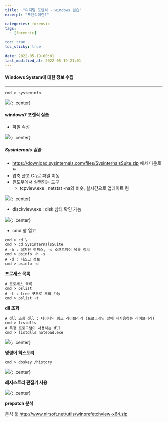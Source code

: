 ```yaml
---
title:  "디지털 포렌식 - windows 실습"
excerpt: "포렌식이란?"

categories: forensic
tags:
  - [forensic]

toc: true
toc_sticky: true
 
date: 2022-05-19-00:01
last_modified_at: 2022-05-19-21:01
---
```


#### Windows System에 대한 정보 수집
* * *
```shell
cmd > systeminfo
```

![](../../assets/images/20220519-104926.png){: .center}

#### windows7 포렌식 실습

- 파일 속성

![](../../assets/images/20220519-111129.png){: .center}

##### Sysinternals 실습
- <https://download.sysinternals.com/files/SysinternalsSuite.zip> 에서 다운로드
- 압축 풀고 C:\로 파일 이동
- 윈도우에서 실행되는 도구
  - tcpview.exe : netstat -na와 비슷, 실시간으로 업데이트 됨

![](../../assets/images/20220519-111959.png){: .center}

  - disckview.exe : disk 상태 확인 가능

![](../../assets/images/20220519-111943.png){: .center}

- cmd 창 열고

```shell
cmd > cd \
cmd > cd SysinternalsSuite
# -h : 설치된 핫픽스, -s 소프트웨어 목록 정보
cmd > psinfo -h -s
# -d : 디스크 정보
cmd > psinfo -d
```

**프로세스 목록**
```shell
# 프로세스 목록
cmd > pslist
# -t : tree 구조로 조회 가능
cmd > pslist -t
```
**dll 조회**
```shell
# dll 조회 dll : 다이나믹 링크 라이브러리 (프로그래밍 할때 재사용하는 라이브러리)
cmd > listdlls
# 특정 프로그램이 사용하는 dll
cmd > listdlls notepad.exe
```

![](../../assets/images/20220519-113027.png){: .center}

**명령어 히스토리**
```shell
cmd > doskey /history
```

![](../../assets/images/20220519-113336.png){: .center}

**레지스트리 편집기 사용**

![](../../assets/images/20220519-134112.png){: .center}

**prepatch 분석**

분석 툴
<http://www.nirsoft.net/utils/winprefetchview-x64.zip>




